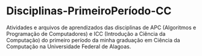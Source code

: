 # Disciplinas-PrimeiroPeríodo-CC
 Atividades e arquivos de aprendizados das disciplinas de APC (Algoritmos e Programação de Computadores) e ICC (Introdução a Ciência da Computação) do primeiro período da minha graduação em Ciência da Computação na Universidade Federal de Alagoas.
